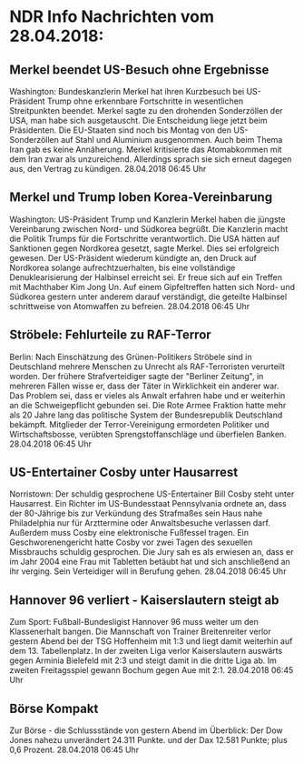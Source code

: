 # NDR Info Nachrichten vom 28.04.2018:


## Merkel beendet US-Besuch ohne Ergebnisse
Washington:	Bundeskanzlerin Merkel hat ihren Kurzbesuch bei US-Präsident Trump ohne erkennbare Fortschritte in wesentlichen Streitpunkten beendet. Merkel sagte zu den drohenden Sonderzöllen der USA, man habe sich ausgetauscht. Die Entscheidung liege jetzt beim Präsidenten. Die EU-Staaten sind noch bis Montag von den US-Sonderzöllen auf Stahl und Aluminium ausgenommen. Auch beim Thema Iran gab es keine Annäherung. Merkel kritisierte das Atomabkommen mit dem Iran zwar als unzureichend. Allerdings sprach sie sich erneut dagegen aus, den Vertrag zu kündigen. 28.04.2018 06:45 Uhr 

## Merkel und Trump loben Korea-Vereinbarung
Washington: US-Präsident Trump und Kanzlerin Merkel haben die jüngste Vereinbarung zwischen Nord- und Südkorea begrüßt. Die Kanzlerin macht die Politik Trumps für die Fortschritte verantwortlich. Die USA hätten auf Sanktionen gegen Nordkorea gesetzt, sagte Merkel. Dies sei erfolgreich gewesen. Der US-Präsident wiederum kündigte an, den Druck auf Nordkorea solange aufrechtzuerhalten, bis eine vollständige Denuklearisierung der Halbinsel erreicht sei. Er freue sich auf ein Treffen mit Machthaber Kim Jong Un. Auf einem Gipfeltreffen hatten sich Nord- und Südkorea gestern unter anderem darauf verständigt, die geteilte Halbinsel schrittweise von Atomwaffen zu befreien. 28.04.2018 06:45 Uhr 

## Ströbele: Fehlurteile zu RAF-Terror
Berlin: Nach Einschätzung des Grünen-Politikers Ströbele sind in Deutschland mehrere Menschen zu Unrecht als RAF-Terroristen verurteilt worden. Der frühere Strafverteidiger sagte der "Berliner Zeitung", in mehreren Fällen wisse er, dass der Täter in Wirklichkeit ein anderer war. Das Problem sei, dass er vieles als Anwalt erfahren habe und er weiterhin an die Schweigepflicht gebunden sei. Die Rote Armee Fraktion hatte mehr als 20 Jahre lang das politische System der Bundesrepublik Deutschland bekämpft. Mitglieder der Terror-Vereinigung ermordeten Politiker und Wirtschaftsbosse, verübten Sprengstoffanschläge und überfielen Banken. 28.04.2018 06:45 Uhr 

## US-Entertainer Cosby unter Hausarrest
Norristown: Der schuldig gesprochene US-Entertainer Bill Cosby steht unter Hausarrest. Ein Richter im US-Bundesstaat Pennsylvania ordnete an, dass der 80-Jährige bis zur Verkündung des Strafmaßes sein Haus nahe Philadelphia nur für Arzttermine oder Anwaltsbesuche verlassen darf. Außerdem muss Cosby eine elektronische Fußfessel tragen. Ein Geschworenengericht hatte Cosby vor zwei Tagen des sexuellen Missbrauchs schuldig gesprochen. Die Jury sah es als erwiesen an, dass er im Jahr 2004 eine Frau mit Tabletten betäubt hat und sich anschließend an ihr verging. Sein Verteidiger will in Berufung gehen. 28.04.2018 06:45 Uhr 

## Hannover 96 verliert - Kaiserslautern steigt ab
Zum Sport:	Fußball-Bundesligist Hannover 96 muss weiter um den Klassenerhalt bangen. Die Mannschaft von Trainer Breitenreiter verlor gestern Abend bei der TSG Hoffenheim mit 1:3 und liegt damit weiterhin auf dem 13. Tabellenplatz. In der zweiten Liga verlor Kaiserslautern auswärts gegen Arminia Bielefeld mit 2:3 und steigt damit in die dritte Liga ab. Im zweiten Freitagsspiel gewann Bochum gegen Aue mit 2:1. 28.04.2018 06:45 Uhr 

## Börse Kompakt
Zur Börse - die Schlussstände von gestern Abend im Überblick: Der Dow Jones nahezu unverändert 24.311 Punkte. und
der Dax  12.581 Punkte; plus 0,6 Prozent. 28.04.2018 06:45 Uhr 
